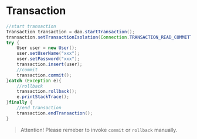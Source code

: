 # Transaction

```java
//start transaction
Transaction transaction = dao.startTransaction();
transaction.setTransactionIsolation(Connection.TRANSACTION_READ_COMMITTED);
try {
    User user = new User();
    user.setUserName("xxx");
    user.setPassword("xxx");
    transaction.insert(user);
    //commit
    transaction.commit();
}catch (Exception e){
    //rollback
    transaction.rollback();
    e.printStackTrace();
}finally {
    //end transaction
    transaction.endTransaction();
}
```

> Attention! Please remeber to invoke ``commit`` or ``rollback`` manually.